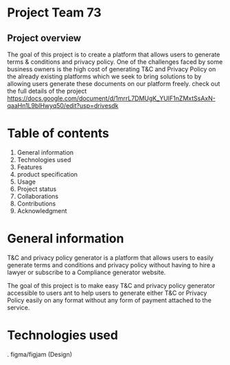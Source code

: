 # Project Team 73
## Project overview 
The goal of this project is to create a platform that allows users to generate terms & conditions and privacy policy. One of the challenges faced by some business owners is the high cost of generating T&C and Privacy Policy on the already existing platforms which we seek to bring solutions to by allowing users generate these documents on our platform freely.
check  out the full details of the project https://docs.google.com/document/d/1mrrL7DMUgK_YUIF1nZMxtSsAxN-qaaHn1L9blHwyq50/edit?usp=drivesdk

# Table of contents 
1. General information 
2. Technologies used
3. Features 
4. product specification 
5. Usage 
6. Project status 
7. Collaborations
8. Contributions 
9. Acknowledgment 
# General information 
T&C and privacy policy generator is a platform that allows users to easily generate terms and conditions and privacy policy without having to hire a lawyer or subscribe to a Compliance generator website.

The goal of this project is to make easy T&C and privacy policy generator accessible to users ant to help users to generate either T&C or Privacy Policy easily on any format without any form of payment attached to the service.

# Technologies used 
. figma/figjam (Design)


